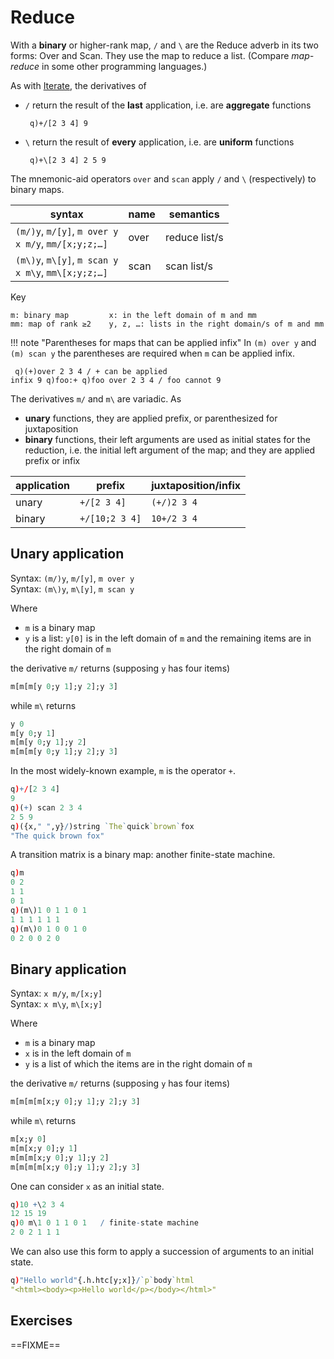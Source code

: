 # Reduce


With a **binary** or higher-rank map, `/` and `\` are the Reduce adverb in its two forms: Over and Scan. They use the map to reduce a list. (Compare _map-reduce_ in some other programming languages.)

As with [Iterate](iteration), the derivatives of

-   `/` return the result of the **last** application, i.e. are **aggregate** functions <pre><code class="language-q">
q)+/[2 3 4]
9
</code></pre>
-   `\` return the result of **every** application, i.e. are **uniform** functions<pre><code class="language-q">
q)+\\[2 3 4]
2 5 9
</code></pre>

The mnemonic-aid operators `over` and `scan` apply `/` and `\` (respectively) to binary maps.

syntax                                                  | name | semantics
--------------------------------------------------------|------|--------------
`(m/)y`, `m/[y]`, `m over y`<br>`x m/y`, `mm/[x;y;z;…]` | over | reduce list/s
`(m\)y`, `m\[y]`, `m scan y`<br>`x m\y`, `mm\[x;y;z;…]` | scan | scan list/s

Key
```
m: binary map         x: in the left domain of m and mm
mm: map of rank ≥2    y, z, …: lists in the right domain/s of m and mm
```

!!! note "Parentheses for maps that can be applied infix"
    In `(m) over y` and `(m) scan y` the parentheses are required when `m` can be applied infix.<pre><code class="language-q">
    q)(+)over 2 3 4   / + can be applied infix
    9
    q)foo:+
    q)foo over 2 3 4  / foo cannot
    9</code></pre>


The derivatives `m/` and `m\` are variadic. As 

-   **unary** functions, they are applied prefix, or parenthesized for juxtaposition 
-   **binary** functions, their left arguments are used as initial states for the reduction, i.e. the initial left argument of the map; and they are applied prefix or infix

application   | prefix         | juxtaposition/infix
--------------|----------------|---------------------
unary         | `+/[2 3 4]`    | `(+/)2 3 4`
binary        | `+/[10;2 3 4]` | `10+/2 3 4`


## Unary application

Syntax: `(m/)y`, `m/[y]`, `m over y`<br>
Syntax: `(m\)y`, `m\[y]`, `m scan y`

Where 

-   `m` is a binary map
-   `y` is a list: `y[0]` is in the left domain of `m` and the remaining items are in the right domain of `m`

the derivative `m/` returns (supposing `y` has four items)
```q
m[m[m[y 0;y 1];y 2];y 3]
```
while `m\` returns
```q
y 0
m[y 0;y 1]
m[m[y 0;y 1];y 2]
m[m[m[y 0;y 1];y 2];y 3]
```
In the most widely-known example, `m` is the operator `+`.
```q
q)+/[2 3 4]
9
q)(+) scan 2 3 4
2 5 9
q)({x," ",y}/)string `The`quick`brown`fox
"The quick brown fox"
```
A transition matrix is a binary map: another finite-state machine.
```q
q)m
0 2
1 1
0 1
q)(m\)1 0 1 1 0 1
1 1 1 1 1 1
q)(m\)0 1 0 0 1 0
0 2 0 0 2 0
```


## Binary application

Syntax: `x m/y`, `m/[x;y]`<br>
Syntax: `x m\y`, `m\[x;y]`

Where 

-   `m` is a binary map
-   `x` is in the left domain of `m`
-   `y` is a list of which the items are in the right domain of `m`

the derivative `m/` returns (supposing `y` has four items)
```q
m[m[m[m[x;y 0];y 1];y 2];y 3]
```
while `m\` returns
```q
m[x;y 0]
m[m[x;y 0];y 1]
m[m[m[x;y 0];y 1];y 2]
m[m[m[m[x;y 0];y 1];y 2];y 3]
```
One can consider `x` as an initial state.
```q
q)10 +\2 3 4
12 15 19
q)0 m\1 0 1 1 0 1   / finite-state machine
2 0 2 1 1 1
```
We can also use this form to apply a succession of arguments to an initial state.
```q
q)"Hello world"{.h.htc[y;x]}/`p`body`html
"<html><body><p>Hello world</p></body></html>"
```


## Exercises

==FIXME==


